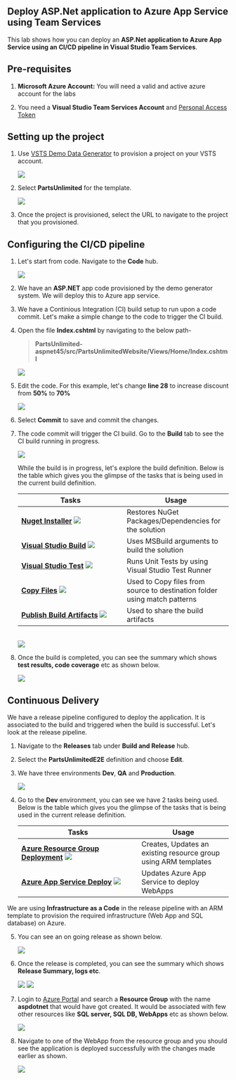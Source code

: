 ## Deploy ASP.Net application to Azure App Service using Team Services

This lab shows how you can deploy an **ASP.Net application to Azure App Service using an CI/CD pipeline in Visual Studio Team Services**.

## Pre-requisites

1. **Microsoft Azure Account:** You will need a valid and active azure account for the labs

2. You need a **Visual Studio Team Services Account** and <a href="http://bit.ly/2gBL4r4">Personal Access Token</a>


## Setting up the project

1. Use <a href="https://vstsdemogenerator.azurewebsites.net" target="_blank">VSTS Demo Data Generator</a> to provision a project on your VSTS account.

   ![](images/1.png)

2. Select **PartsUnlimited** for the template.

   ![](images/2.png)

3. Once the project is provisioned, select the URL to navigate to the project that you provisioned.


## Configuring the CI/CD pipeline

1. Let's start from code. Navigate to the **Code** hub.

   <img src="images/4.png">

2. We have an **ASP.NET** app code provisioned by the demo generator system. We will deploy this to Azure app service.

3. We have a Continious Integration (CI) build setup to run upon a code commit. Let's make a simple change to the code to trigger the CI build.

4. Open the file **Index.cshtml** by navigating to the below path-
   
   > **PartsUnlimited-aspnet45/src/PartsUnlimitedWebsite/Views/Home/Index.cshtml**

   <img src="images/5.png">

5. Edit the code. For this example, let's change **line 28** to increase discount from **50%** to **70%** 

   <img src="images/6.png">

6. Select **Commit** to save and commit the changes. 

7. The code commit will trigger the CI build. Go to the **Build** tab to see the CI build running in progress.

   <img src="images/7.png">

   While the build is in progress, let's explore the build definition. Below is the table which gives you the glimpse of the tasks that is being used in the current build definition.

   <table width="100%">
   <thead>
      <tr>
         <th width="50%"><b>Tasks</b></th>
         <th><b>Usage</b></th>
      </tr>
   </thead>
   <tr>
      <td><a href="http://bit.ly/2ilmcHL"><b>Nuget Installer</b></a> <img src="images/nuget.png"></td>
      <td>Restores NuGet Packages/Dependencies for the solution </td>
   </tr>
   <tr>
      <td><a href="http://bit.ly/2xPrMUY"><b>Visual Studio Build</b></a> <img src="images/visual-studio-build.png"> </td>
      <td>Uses MSBuild arguments to build the solution </td>
   </tr>
   <tr>
      <td><a href="http://bit.ly/2xPqJ7f"><b>Visual Studio Test</b></a> <img src="images/vstest.png"> </td>
      <td>Runs Unit Tests by using Visual Studio Test Runner </td>
   </tr>
   <tr>
      <td><a href="http://bit.ly/2grMxTQ"><b>Copy Files</b></a> <img src="images/copy-files.png"> </td>
      <td>Used to Copy files from source to destination folder using match patterns </td>
   </tr>
   <tr>
      <td><a href="http://bit.ly/2yBgXde"><b>Publish Build Artifacts</b></a> <img src="images/publish-build-artifacts.png"> </td>
      <td> Used to share the build artifacts </td>
   </tr>
   </table>
   <br/>

   <img src="images/8.png">

8. Once the build is completed, you can see the summary which shows **test results, code coverage** etc as shown below.

   <img src="images/9.png">

## Continuous Delivery

We have a release pipeline configured to deploy the application. It is associated to the build and triggered when the build is successful. Let's look at the release pipeline.

1. Navigate to the **Releases** tab under **Build and Release** hub.

2. Select the **PartsUnlimitedE2E** definition and choose **Edit**.

3. We have three environments **Dev**, **QA** and **Production**.

   <img src="images/12.png">

4. Go to the **Dev** environment, you can see we have 2 tasks being used. Below is the table which gives you the glimpse of the tasks that is being used in the current release definition.

   <table width="100%">
   <thead>
      <tr>
         <th width="57%"><b>Tasks</b></th>
         <th><b>Usage</b></th>
      </tr>
   </thead>
   <tr>
      <td><a href="http://bit.ly/2ysg1It"><b>Azure Resource Group Deployment</b></a> <img src="images/arm.png"></td>
      <td>Creates, Updates an existing resource group using ARM templates  </td>
   </tr>
   <tr>
      <td><a href="http://bit.ly/2zkks4L"><b>Azure App Service Deploy</b></a> <img src="images/app-service-deploy.png"> </td>
      <td>Updates Azure App Service to deploy WebApps </td>
   </tr>
   <tr>
   </table>

We are using **Infrastructure as a Code** in the release pipeline with an ARM template to provision the required infrastructure (Web App and SQL database) on Azure.

5. You can see an on going release as shown below.

   <img src="images/13.png">

6. Once the release is completed, you can see the summary which shows **Release Summary, logs etc**.

   <img src="images/14.png">

   <img src="images/15.png">

7. Login to [Azure Portal](https://portal.azure.com) and search a **Resource Group** with the name **aspdotnet** that would have got created. It would be associated with few other resources like **SQL server, SQL DB, WebApps** etc as shown below.

   <img src="images/10.png">

8. Navigate to one of the WebApp from the resource group and you should see the application is deployed successfully with the changes made earlier as shown.

   <img src="images/11.png">
